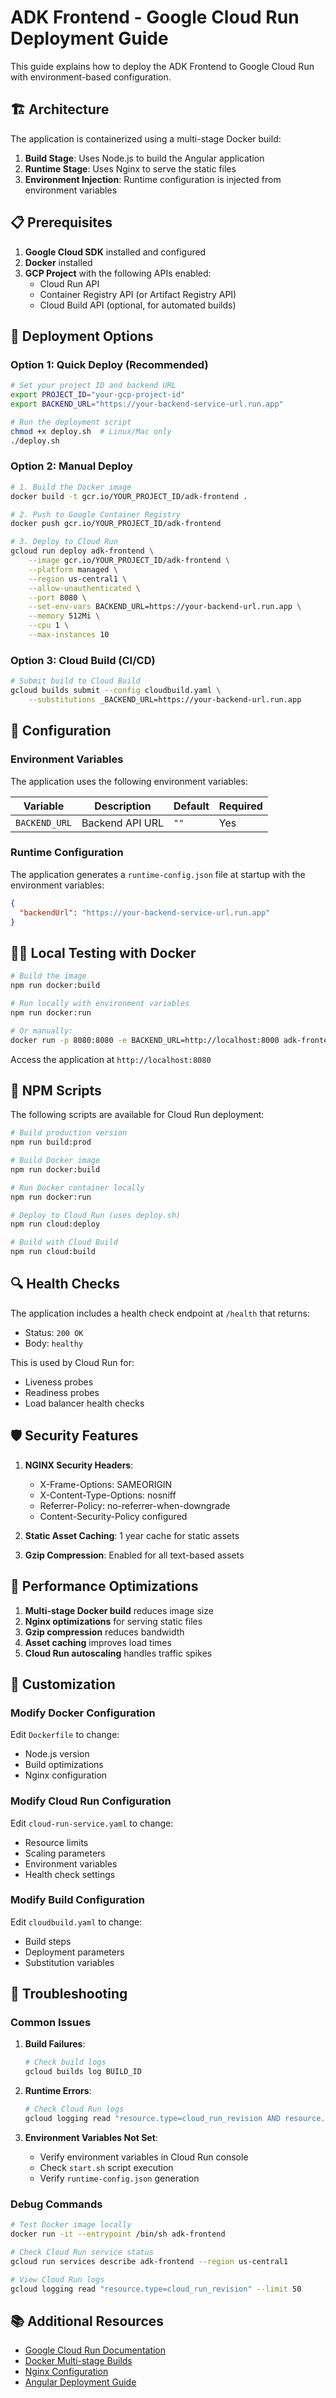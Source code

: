 # ADK Frontend - Google Cloud Run Deployment Guide

This guide explains how to deploy the ADK Frontend to Google Cloud Run with environment-based configuration.

## 🏗️ Architecture

The application is containerized using a multi-stage Docker build:
1. **Build Stage**: Uses Node.js to build the Angular application
2. **Runtime Stage**: Uses Nginx to serve the static files
3. **Environment Injection**: Runtime configuration is injected from environment variables

## 📋 Prerequisites

1. **Google Cloud SDK** installed and configured
2. **Docker** installed
3. **GCP Project** with the following APIs enabled:
   - Cloud Run API
   - Container Registry API (or Artifact Registry API)
   - Cloud Build API (optional, for automated builds)

## 🚀 Deployment Options

### Option 1: Quick Deploy (Recommended)

```bash
# Set your project ID and backend URL
export PROJECT_ID="your-gcp-project-id"
export BACKEND_URL="https://your-backend-service-url.run.app"

# Run the deployment script
chmod +x deploy.sh  # Linux/Mac only
./deploy.sh
```

### Option 2: Manual Deploy

```bash
# 1. Build the Docker image
docker build -t gcr.io/YOUR_PROJECT_ID/adk-frontend .

# 2. Push to Google Container Registry
docker push gcr.io/YOUR_PROJECT_ID/adk-frontend

# 3. Deploy to Cloud Run
gcloud run deploy adk-frontend \
    --image gcr.io/YOUR_PROJECT_ID/adk-frontend \
    --platform managed \
    --region us-central1 \
    --allow-unauthenticated \
    --port 8080 \
    --set-env-vars BACKEND_URL=https://your-backend-url.run.app \
    --memory 512Mi \
    --cpu 1 \
    --max-instances 10
```

### Option 3: Cloud Build (CI/CD)

```bash
# Submit build to Cloud Build
gcloud builds submit --config cloudbuild.yaml \
    --substitutions _BACKEND_URL=https://your-backend-url.run.app
```

## 🔧 Configuration

### Environment Variables

The application uses the following environment variables:

| Variable | Description | Default | Required |
|----------|-------------|---------|----------|
| `BACKEND_URL` | Backend API URL | `""` | Yes |

### Runtime Configuration

The application generates a `runtime-config.json` file at startup with the environment variables:

```json
{
  "backendUrl": "https://your-backend-service-url.run.app"
}
```

## 🏃‍♂️ Local Testing with Docker

```bash
# Build the image
npm run docker:build

# Run locally with environment variables
npm run docker:run

# Or manually:
docker run -p 8080:8080 -e BACKEND_URL=http://localhost:8000 adk-frontend
```

Access the application at `http://localhost:8080`

## 📝 NPM Scripts

The following scripts are available for Cloud Run deployment:

```bash
# Build production version
npm run build:prod

# Build Docker image
npm run docker:build

# Run Docker container locally
npm run docker:run

# Deploy to Cloud Run (uses deploy.sh)
npm run cloud:deploy

# Build with Cloud Build
npm run cloud:build
```

## 🔍 Health Checks

The application includes a health check endpoint at `/health` that returns:
- Status: `200 OK`
- Body: `healthy`

This is used by Cloud Run for:
- Liveness probes
- Readiness probes
- Load balancer health checks

## 🛡️ Security Features

1. **NGINX Security Headers**:
   - X-Frame-Options: SAMEORIGIN
   - X-Content-Type-Options: nosniff
   - Referrer-Policy: no-referrer-when-downgrade
   - Content-Security-Policy configured

2. **Static Asset Caching**: 1 year cache for static assets

3. **Gzip Compression**: Enabled for all text-based assets

## 🎯 Performance Optimizations

1. **Multi-stage Docker build** reduces image size
2. **Nginx optimizations** for serving static files
3. **Gzip compression** reduces bandwidth
4. **Asset caching** improves load times
5. **Cloud Run autoscaling** handles traffic spikes

## 🔧 Customization

### Modify Docker Configuration

Edit `Dockerfile` to change:
- Node.js version
- Build optimizations
- Nginx configuration

### Modify Cloud Run Configuration

Edit `cloud-run-service.yaml` to change:
- Resource limits
- Scaling parameters
- Environment variables
- Health check settings

### Modify Build Configuration

Edit `cloudbuild.yaml` to change:
- Build steps
- Deployment parameters
- Substitution variables

## 🐛 Troubleshooting

### Common Issues

1. **Build Failures**:
   ```bash
   # Check build logs
   gcloud builds log BUILD_ID
   ```

2. **Runtime Errors**:
   ```bash
   # Check Cloud Run logs
   gcloud logging read "resource.type=cloud_run_revision AND resource.labels.service_name=adk-frontend"
   ```

3. **Environment Variables Not Set**:
   - Verify environment variables in Cloud Run console
   - Check `start.sh` script execution
   - Verify `runtime-config.json` generation

### Debug Commands

```bash
# Test Docker image locally
docker run -it --entrypoint /bin/sh adk-frontend

# Check Cloud Run service status
gcloud run services describe adk-frontend --region us-central1

# View Cloud Run logs
gcloud logging read "resource.type=cloud_run_revision" --limit 50
```

## 📚 Additional Resources

- [Google Cloud Run Documentation](https://cloud.google.com/run/docs)
- [Docker Multi-stage Builds](https://docs.docker.com/develop/dev-best-practices/dockerfile_best-practices/#use-multi-stage-builds)
- [Nginx Configuration](https://nginx.org/en/docs/)
- [Angular Deployment Guide](https://angular.io/guide/deployment) 